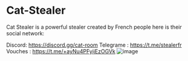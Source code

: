 # Cat-Stealer
Cat Stealer is a powerful stealer created by French people here is their social network:

Discord: https://discord.gg/cat-room
Telegrame : https://t.me/stealerfr
Vouches : https://t.me/+ayNu4PFyijEzOGVk
![image](https://github.com/Cat-Ste3ler/Cat-Stealer/assets/167654769/1cbe7443-4e0b-4643-b5e5-1f7b8b3b0458)
